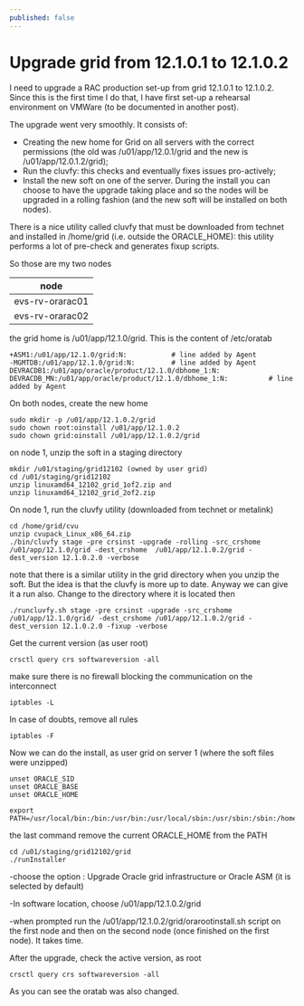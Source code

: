 ```yaml
---
published: false
---
```

# Upgrade grid from 12.1.0.1 to 12.1.0.2

I need to upgrade a RAC production set-up from grid 12.1.0.1 to 12.1.0.2. Since this is the first time I do that, I have first set-up a rehearsal environment on VMWare (to be documented in another post).

The upgrade went very smoothly. It consists of:

- Creating the new home for Grid on all servers with the correct permissions (the old was /u01/app/12.0.1/grid and the new is /u01/app/12.0.1.2/grid);
- Run the cluvfy: this checks and eventually fixes issues pro-actively;
- Install the new soft on one of the server. During the install you can choose to have the upgrade taking place and so the nodes will be upgraded in a rolling fashion (and the new soft will be installed on both nodes).

There is a nice utility called cluvfy that must be downloaded from technet and installed in /home/grid (i.e. outside the ORACLE_HOME): this utility performs a lot of pre-check and generates fixup scripts.

So those are my two nodes

| node |
|------|
| evs-rv-orarac01 |
| evs-rv-orarac02 |

the grid home is /u01/app/12.1.0/grid. This is the content of /etc/oratab

```
+ASM1:/u01/app/12.1.0/grid:N:           # line added by Agent
-MGMTDB:/u01/app/12.1.0/grid:N:         # line added by Agent
DEVRACDB1:/u01/app/oracle/product/12.1.0/dbhome_1:N:
DEVRACDB_MN:/u01/app/oracle/product/12.1.0/dbhome_1:N:          # line added by Agent
```

On both nodes, create the new home
```
sudo mkdir -p /u01/app/12.1.0.2/grid
sudo chown root:oinstall /u01/app/12.1.0.2
sudo chown grid:oinstall /u01/app/12.1.0.2/grid
```
on node 1, unzip the soft in a staging directory
```
mkdir /u01/staging/grid12102 (owned by user grid)
cd /u01/staging/grid12102
unzip linuxamd64_12102_grid_1of2.zip and 
unzip linuxamd64_12102_grid_2of2.zip
```


On node 1, run the cluvfy utility (downloaded from technet or metalink)

```
cd /home/grid/cvu
unzip cvupack_Linux_x86_64.zip
./bin/cluvfy stage -pre crsinst -upgrade -rolling -src_crshome /u01/app/12.1.0/grid -dest_crshome  /u01/app/12.1.0.2/grid -dest_version 12.1.0.2.0 -verbose
```

note that there is a similar utility in the grid directory when you unzip the soft. But the idea is that the cluvfy is more up to date. Anyway we can give it a run also. Change to the directory where it is located then

```
./runcluvfy.sh stage -pre crsinst -upgrade -src_crshome /u01/app/12.1.0/grid/ -dest_crshome /u01/app/12.1.0.2/grid -dest_version 12.1.0.2.0 -fixup -verbose
```

Get the current version (as user root)

```
crsctl query crs softwareversion -all
```

make sure there is no firewall blocking the communication on the interconnect

```
iptables -L
```

In case of doubts, remove all rules

```
iptables -F
```

Now we can do the install, as user grid on server 1 (where the soft files were unzipped)

```
unset ORACLE_SID
unset ORACLE_BASE
unset ORACLE_HOME

export PATH=/usr/local/bin:/bin:/usr/bin:/usr/local/sbin:/usr/sbin:/sbin:/home/grid/bin
```

the last command remove the current ORACLE_HOME from the PATH

```
cd /u01/staging/grid12102/grid
./runInstaller
```

-choose the option : Upgrade Oracle grid infrastructure or Oracle ASM (it is selected by default)

-In software location, choose /u01/app/12.1.0.2/grid

-when prompted run the /u01/app/12.1.0.2/grid/orarootinstall.sh script on the first node and then on the second node (once finished on the first node). It takes time.

After the upgrade, check the active version, as root

```
crsctl query crs softwareversion -all
```

As you can see the oratab was also changed.